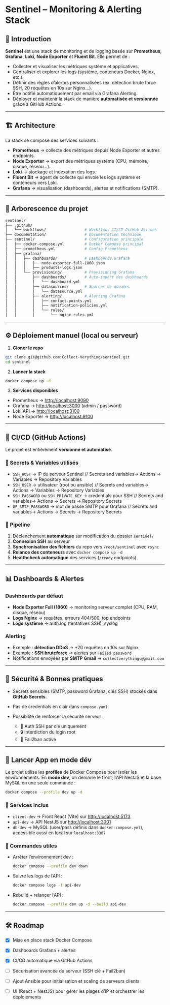 # Sentinel – Monitoring & Alerting Stack

## 📌 Introduction

**Sentinel** est une stack de monitoring et de logging basée sur **Prometheus**, **Grafana**, **Loki**, **Node Exporter** et **Fluent Bit**.
Elle permet de :

* Collecter et visualiser les métriques système et applicatives.
* Centraliser et explorer les logs (système, conteneurs Docker, Nginx, etc.).
* Définir des règles d’alertes personnalisées (ex. détection brute force SSH, 20 requêtes en 10s sur Nginx…).
* Être notifié automatiquement par email via Grafana Alerting.
* Déployer et maintenir la stack de manière **automatisée et versionnée** grâce à GitHub Actions.

---

## 🏗️ Architecture

La stack se compose des services suivants :

* **Prometheus** → collecte des métriques depuis Node Exporter et autres endpoints.
* **Node Exporter** → export des métriques système (CPU, mémoire, disque, réseau…).
* **Loki** → stockage et indexation des logs.
* **Fluent Bit** → agent de collecte qui envoie les logs système et conteneurs vers Loki.
* **Grafana** → visualisation (dashboards), alertes et notifications (SMTP).

---

## 📂 Arborescence du projet

```bash
sentinel/
├── .github/
│   └── workflows/                 # Workflows CI/CD GitHub Actions
├── documentation/                 # Documentation technique
├── sentinel/                      # Configuration principale
│   ├── docker-compose.yml         # Docker Compose principal
│   ├── prometheus.yml             # Config Prometheus
│   ├── grafana/
│   │   ├── dashboards/            # Dashboards Grafana
│   │   │   ├── node-exporter-full-1860.json
│   │   │   ├── products-logs.json
│   │   └── provisioning/          # Provisioning Grafana
│   │       ├── dashboards/        # Auto-import des dashboards
│   │       │   └── dashboard.yml
│   │       ├── datasources/       # Sources de données
│   │       │   └── datasource.yml
│   │       ├── alerting/          # Alerting Grafana
│   │       │   ├── contact-points.yml
│   │       │   ├── notification-policies.yml
│   │       │   └── rules/
│   │       │       └── nginx-rules.yml
```

---

## ⚙️ Déploiement manuel (local ou serveur)

1. **Cloner le repo**

```bash
git clone git@github.com:Collect-Verything/sentinel.git
cd sentinel
```

2. **Lancer la stack**

```bash
docker compose up -d
```

3. **Services disponibles**

* Prometheus → [http://localhost:9090](http://localhost:9090)
* Grafana → [http://localhost:3000](http://localhost:3000) (admin / password)
* Loki API → [http://localhost:3100](http://localhost:3100/ready)
* Node Exporter → [http://localhost:9100](http://localhost:9100)

---

## 🤖 CI/CD (GitHub Actions)

Le projet est entièrement **versionné et automatisé**.

### 🔑 Secrets & Variables utilisés

* `SSH_HOST` → IP du serveur Sentinel // Secrets and variables-> Actions -> Variables -> Repository Variables
* `SSH_USER` → utilisateur (root ou ansible) // Secrets and variables-> Actions -> Variables -> Repository Variables
* `SSH_PASSWORD` ou `SSH_PRIVATE_KEY` → credentials pour SSH // Secrets and variables-> Actions -> Secrets -> Repository Secrets
* `GF_SMTP_PASSWORD` → mot de passe SMTP pour Grafana // Secrets and variables-> Actions -> Secrets -> Repository Secrets

### 🚀 Pipeline

1. Déclenchement **automatique** sur modification du dossier `sentinel/`
2. **Connexion SSH** au serveur
3. **Synchronisation des fichiers** du repo vers `/root/sentinel` avec `rsync`
4. **Relance des conteneurs** avec `docker compose up -d`
5. **Healthcheck automatique** des services (`/ready` endpoints)

---

## 📊 Dashboards & Alertes

### Dashboards par défaut

* **Node Exporter Full (1860)** → monitoring serveur complet (CPU, RAM, disque, réseau)
* **Logs Nginx** → requêtes, erreurs 404/500, top endpoints
* **Logs système** → auth.log (tentatives SSH), syslog

### Alerting

* Exemple : **détection DDoS** → +20 requêtes en 10s sur Nginx
* Exemple : **SSH bruteforce** → alertes sur `Failed password`
* Notifications envoyées par **SMTP Gmail** → `collectverythings@gmail.com`

---

## 🔐 Sécurité & Bonnes pratiques

* Secrets sensibles (SMTP, password Grafana, clés SSH) stockés dans **GitHub Secrets**.
* Pas de credentials en clair dans `compose.yaml`.
* Possibilité de renforcer la sécurité serveur :

    * 🔑 Auth SSH par clé uniquement
    * 🔒 Interdiction du login root
    * 🚫 Fail2ban activé

---

## 🚀 Lancer App en mode dév

Le projet utilise les **profiles** de Docker Compose pour isoler les environnements.
En **mode dev**, on démarre le front, l’API NestJS et la base MySQL en une seule commande :

```bash
docker compose --profile dev up -d
```

### 📂 Services inclus

* `client-dev` → Front React (Vite) sur [http://localhost:5173](http://localhost:5173)
* `api-dev` → API NestJS sur [http://localhost:3001](http://localhost:3001)
* `db-dev` → MySQL (user/pass définis dans `docker-compose.yml`), accessible aussi en local sur `localhost:3307`

### 🔧 Commandes utiles

* Arrêter l’environnement dev :

  ```bash
  docker compose --profile dev down
  ```
* Suivre les logs de l’API :

  ```bash
  docker compose logs -f api-dev
  ```
* Rebuild + relancer l’API :

  ```bash
  docker compose --profile dev up -d --build api-dev
  ```

---


## 🛠️ Roadmap

* [x] Mise en place stack Docker Compose
* [x] Dashboards Grafana + alertes
* [x] CI/CD automatique via GitHub Actions
* [ ] Sécurisation avancée du serveur (SSH clé + Fail2ban)
* [ ] Ajout Ansible pour initialisation et scaling de serveurs clients
* [ ] UI (React + NestJS) pour gérer les plages d’IP et orchestrer les déploiements

